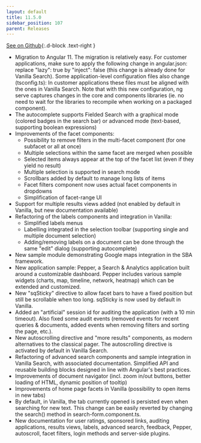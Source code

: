 ```yaml
---
layout: default
title: 11.5.0
sidebar_position: 107
parent: Releases
---
```


[See on Github](https://github.com/sinequa/sba-angular/releases/tag/11.5.0){:.d-block .text-right }

- Migration to Angular 11. The migration is relatively easy. For customer applications, make sure to apply the following change in angular.json: replace  "lazy": true  by  "inject": false (this change is already done for Vanilla Search). Some application-level configuration files also change (tsconfig.ts): In customer applications these files must be aligned with the ones in Vanilla Search. Note that with this new configuration, ng serve captures changes in the core and components libraries (ie. no need to wait for the libraries to recompile when working on a packaged component).
- The autocomplete supports Fielded Search with a graphical mode (colored badges in the search bar) or advanced mode (text-based, supporting boolean expressions)
- Improvements of the facet components:
  - Possibility to remove filters in the multi-facet component (for one subfacet or all at once)
  - Multiple selections within the same facet are merged when possible
  - Selected items always appear at the top of the facet list (even if they yield no result)
  - Multiple selection is supported in search mode
  - Scrollbars added by default to manage long lists of items
  - Facet filters component now uses actual facet components in dropdowns
  - Simplification of facet-range UI
- Support for multiple results views added (not enabled by default in Vanilla, but new documentation available)
- Refactoring of the labels components and integration in Vanilla:
  - Simplified labels menus
  - Labelling integrated in the selection toolbar (supporting single and multiple document selection)
  - Adding/removing labels on a document can be done through the same "edit" dialog (supporting autocomplete)
- New sample module demonstrating Google maps integration in the SBA framework.
- New application sample: Pepper, a Search & Analytics application built around a customizable dashboard. Pepper includes various sample widgets (charts, map, timeline, network, heatmap) which can be extended and customized.
- New "sqSticky" directive to allow facet bars to have a fixed position but still be scrollable when too long. sqSticky is now used by default in Vanilla.
- Added an "artificial" session id for auditing the application (with a 10 min timeout). Also fixed some audit events (removed events for recent queries & documents, added events when removing filters and sorting the page, etc.).
- New autoscrolling directive and "more results" components, as modern alternatives to the classical pager. The autoscrolling directive is activated by default in Vanilla Search.
- Refactoring of advanced search components and sample integration in Vanilla Search, with associated documentation. Simplified API and reusable building blocks designed in line with Angular's best practices.
- Improvements of document navigator (incl. zoom in/out buttons, better loading of HTML, dynamic position of tooltip)
- Improvements of home page facets in Vanilla (possibility to open items in new tabs)
- By default, in Vanilla, the tab currently opened is persisted even when searching for new text. This change can be easily reverted by changing the search() method in search-form.component.ts.
- New documentation for user ratings, sponsored links, auditing applications, results views, labels, advanced search, feedback, Pepper, autoscroll, facet filters, login methods and server-side plugins.
